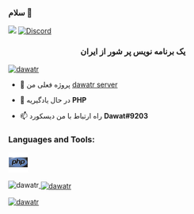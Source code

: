 ### سلام 👋
![](https://komarev.com/ghpvc/?username=dawatr&color=brightgreen) 
[![ Discord ](https://img.shields.io/badge/chat-on%20discord-7289da.svg)](https://discord.com/invite/zR47gF45FQ)

<h3 align="center">یک برنامه نویس پر شور از ایران</h3>


<p align="Left"> <a href="https://github.com/dawatr"><img src="https://github-profile-trophy.vercel.app/?username=dawatr" alt="dawatr" /></a> </p>

- 🔭 پروژه فعلی من [dawatr server](Https://dawatr.ir)

- 🌱 در حال یادگیریه **PHP**

- 📫 راه ارتباط با من دیسکورد **Dawat#9203**


<h3 align="left">Languages and Tools:</h3>
<a href="https://www.php.net" target="_blank"> <img src="https://raw.githubusercontent.com/devicons/devicon/master/icons/php/php-original.svg" alt="php" width="40" height="40"/>

<p><img align="left" src="https://github-readme-stats.vercel.app/api/top-langs?username=dawatr&show_icons=true&locale=en&layout=compact" alt="dawatr" /></p>

<p>&nbsp;<img align="center" src="https://github-readme-stats.vercel.app/api?username=dawatr&show_icons=true&locale=en" alt="dawatr" /></p>

<p><img align="center" src="https://github-readme-streak-stats.herokuapp.com/?user=dawatr&" alt="dawatr" /></p>

